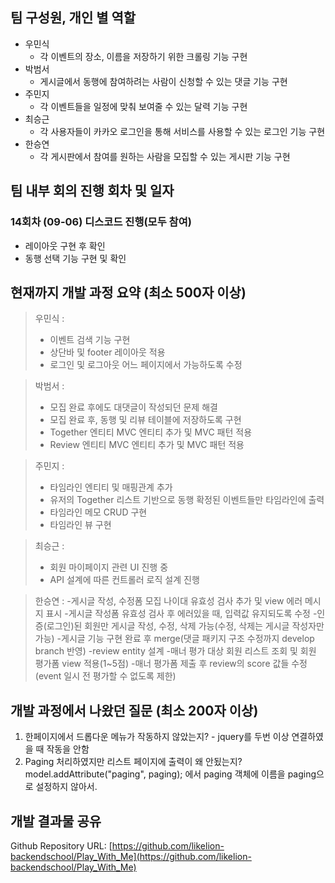 ## 팀 구성원, 개인 별 역할

- 우민식
    - 각 이벤트의 장소, 이름을 저장하기 위한 크롤링 기능 구현
- 박범서
    - 게시글에서 동행에 참여하려는 사람이 신청할 수 있는 댓글 기능 구현
- 주민지
    - 각 이벤트들을 일정에 맞춰 보여줄 수 있는 달력 기능 구현
- 최승근
    - 각 사용자들이 카카오 로그인을 통해 서비스를 사용할 수 있는 로그인 기능 구현
- 한승연
    - 각 게시판에서 참여를 원하는 사람을 모집할 수 있는 게시판 기능 구현

## 팀 내부 회의 진행 회차 및 일자

 ### 14회차 (09-06) 디스코드 진행(모두 참여)</h3>

- 레이아웃 구현 후 확인
- 동행 선택 기능 구현 및 확인


   

## 현재까지 개발 과정 요약 (최소 500자 이상)
>우민식 : 
>- 이벤트 검색 기능 구현
>- 상단바 및 footer 레이아웃 적용
>- 로그인 및 로그아웃 어느 페이지에서 가능하도록 수정

>박범서 : 
>- 모집 완료 후에도 대댓글이 작성되던 문제 해결
>- 모집 완료 후, 동행 및 리뷰 테이블에 저장하도록 구현
>- Together 엔티티 MVC 엔티티 추가 및 MVC 패턴 적용 
>- Review 엔티티 MVC 엔티티 추가 및 MVC 패턴 적용 

>주민지 : 
>- 타임라인 엔티티 및 매핑관계 추가
>- 유저의 Together 리스트 기반으로 동행 확정된 이벤트들만 타임라인에 출력
>- 타임라인 메모 CRUD 구현
>- 타임라인 뷰 구현

>최승근 : 
> - 회원 마이페이지 관련 UI 진행 중
> - API 설계에 따른 컨트롤러 로직 설계 진행

>한승연 : 
>-게시글 작성, 수정폼 모집 나이대 유효성 검사 추가 및 view 에러 메시지 표시
>-게시글 작성폼 유효성 검사 후 에러있을 때, 입력값 유지되도록 수정
>-인증(로그인)된 회원만 게시글 작성, 수정, 삭제 가능(수정, 삭제는 게시글 작성자만 가능)
>-게시글 기능 구현 완료 후 merge(댓글 패키지 구조 수정까지 develop branch 반영)
>-review entity 설계
>-매너 평가 대상 회원 리스트 조회 및 회원 평가폼 view 적용(1~5점)
>-매너 평가폼 제출 후 review의 score 값들 수정(event 일시 전 평가할 수 없도록 제한)


## 개발 과정에서 나왔던 질문 (최소 200자 이상)

1. 한페이지에서 드롭다운 메뉴가 작동하지 않았는지? - jquery를 두번 이상 연결하였을 때 작동을 안함
2. Paging 처리하였지만 리스트 페이지에 출력이 왜 안됬는지? model.addAttribute("paging", paging); 에서 paging 객체에 이름을 paging으로 설정하지 않아서.


## 개발 결과물 공유

Github Repository URL: [https://github.com/likelion-backendschool/Play_With_Me](https://github.com/likelion-backendschool/Play_With_Me)
